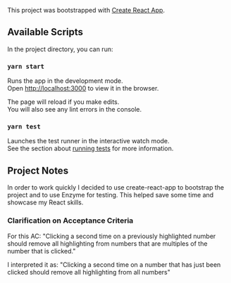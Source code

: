 This project was bootstrapped with [Create React App](https://github.com/facebook/create-react-app).

## Available Scripts

In the project directory, you can run:

### `yarn start`

Runs the app in the development mode.<br />
Open [http://localhost:3000](http://localhost:3000) to view it in the browser.

The page will reload if you make edits.<br />
You will also see any lint errors in the console.

### `yarn test`

Launches the test runner in the interactive watch mode.<br />
See the section about [running tests](https://facebook.github.io/create-react-app/docs/running-tests) for more information.


## Project Notes
In order to work quickly I decided to use 
create-react-app to bootstrap the project and to use Enzyme for testing. 
This helped save some time and showcase my React skills. 
 
 ### Clarification on Acceptance Criteria
 For this AC: "Clicking a second time on a previously highlighted number should remove all highlighting from numbers that are multiples of the number that is clicked." 
 
 I interpreted it as: "Clicking a second time on a number that has just been clicked should remove all highlighting from all numbers"
